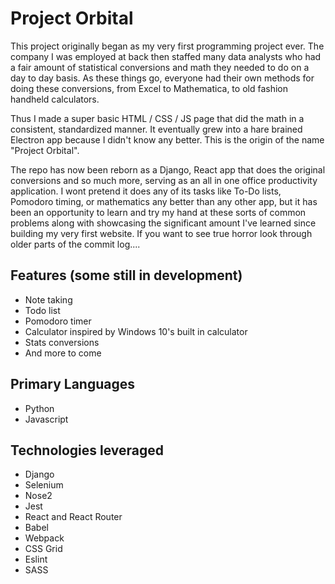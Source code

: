 # Project Orbital

This project originally began as my very first programming project ever. The company I was employed at back then staffed many data analysts who had a fair amount of statistical conversions and math they needed to do on a day to day basis. As these things go, everyone had their own methods for doing these conversions, from Excel to Mathematica, to old fashion handheld calculators.

Thus I made a super basic HTML / CSS / JS page that did the math in a consistent, standardized manner. It eventually grew into a hare brained Electron app because I didn't know any better. This is the origin of the name "Project Orbital".

The repo has now been reborn as a Django, React app that does the original conversions and so much more, serving as an all in one office productivity application. I wont pretend it does any of its tasks like To-Do lists, Pomodoro timing, or mathematics any better than any other app, but it has been an opportunity to learn and try my hand at these sorts of common problems along with showcasing the significant amount I've learned since building my very first website. If you want to see true horror look through older parts of the commit log....

## Features (some still in development)
- Note taking
- Todo list
- Pomodoro timer
- Calculator inspired by Windows 10's built in calculator
- Stats conversions
- And more to come

## Primary Languages
- Python
- Javascript

## Technologies leveraged
- Django
- Selenium
- Nose2
- Jest
- React and React Router
- Babel
- Webpack
- CSS Grid
- Eslint
- SASS
